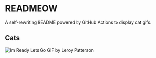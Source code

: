 # READMEOW

A self-rewriting README powered by GitHub Actions to display cat gifs.

## Cats

![Im Ready Lets Go GIF by Leroy Patterson](https://media0.giphy.com/media/CjmvTCZf2U3p09Cn0h/200.gif?cid=9acd02darfwm8eu1wdlz2wzpq01g8qsyqm2j574sdw92hwrl&ep=v1_gifs_search&rid=200.gif&ct=g)
